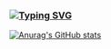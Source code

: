 ### [![Typing SVG](https://readme-typing-svg.demolab.com?font=JetBrains+MOno&size=25&pause=1000&color=F70000&random=false&width=435&lines=hello%2C+i'm+biz;luau+%2F+python+%2F+js)](https://git.io/typing-svg)
[![Anurag's GitHub stats](https://github-readme-stats.vercel.app/api?username=bluwarerbx)](https://github.com/anuraghazra/github-readme-stats)
<!--
**bluwarerbx/bluwarerbx** is a ✨ _special_ ✨ repository because its `README.md` (this file) appears on your GitHub profile.

Here are some ideas to get you started:

- 🔭 I’m currently working on ...
- 🌱 I’m currently learning ...
- 👯 I’m looking to collaborate on ...
- 🤔 I’m looking for help with ...
- 💬 Ask me about ...
- 📫 How to reach me: ...
- 😄 Pronouns: ...
- ⚡ Fun fact: ...
-->
